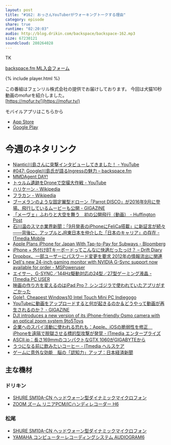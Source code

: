 ```yaml
---
layout: post
title: "#162: おっさんYouTuberがウォーキングトークする理由"
category: episode
share: true
runtime: "02:20:03"
audio: http://blog.drikin.com/backspace/backspace-162.mp3
size: 67230121
soundcloud: 280264028
---
```


TK

[backspace.fm ML入会フォーム](http://backspace.us11.list-manage.com/subscribe?u=09c933bd3997c1d16dbed162a&id=84b6529b91)

{% include player.html %}

この番組はフェンリル株式会社の提供でお届けしております。
今回は犬猫10秒動画のmofurを紹介しました。  
[https://mofur.tv/](https://mofur.tv/)

モバイルアプリはこちらから
* [App Store](https://itunes.apple.com/jp/app/apple-store/id1059924032)
* [Google Play](https://play.google.com/store/apps/details?id=jp.co.fenrir.android.mofur)

# 今週のネタリンク
* [Niantic川島さんに突撃インタビューしてきました！ - YouTube](https://www.youtube.com/watch?v=zk9SLhFQOmg)
* [#047: Google川島氏が語るIngressの魅力 – backspace.fm](http://backspace.fm/episode/047/)
* [MMDAgent DAY!](http://udialogue.org/events/MMDAgentDAY/)
* [トゥルム遺跡をDroneで空撮大作戦 - YouTube](https://www.youtube.com/watch?v=nrN1X4cVoe4&feature=youtu.be)
* [ハリケーン - Wikipedia](https://ja.wikipedia.org/wiki/%E3%83%8F%E3%83%AA%E3%82%B1%E3%83%BC%E3%83%B3)
* [フラカン - Wikipedia](https://ja.wikipedia.org/wiki/%E3%83%95%E3%83%A9%E3%82%AB%E3%83%B3)
* [ブーメランのような固定翼型ドローン「Parrot DISCO」が2016年9月に登場、飛行しているムービーも公開 - GIGAZINE](http://gigazine.net/news/20160824-parrot-disco/)
* [「メーヴェ」ふわりと大空を舞う　初の公開飛行（動画） - Huffington Post](http://www.huffingtonpost.jp/2016/07/31/mowe_n_11291164.html)
* [石川温のスマホ業界新聞：「9月発表のiPhoneにFeliCa搭載」に新証言が続々――背後に、アップルとJR東日本を仲介した「日本のキャリア」の存在 - ITmedia Mobile](http://www.itmedia.co.jp/mobile/articles/1608/26/news061.html)
* [Apple Plans iPhone for Japan With Tap-to-Pay for Subways - Bloomberg](http://www.bloomberg.com/news/articles/2016-08-25/apple-said-to-plan-iphone-for-japan-with-tap-to-pay-for-subways)
* [iPhone + 外付けBTキーボードってこんなに快適だったっけ？ – Drift Diary](https://weblog.drikin.com/iphone-%E5%A4%96%E4%BB%98%E3%81%91bt%E3%82%AD%E3%83%BC%E3%83%9C%E3%83%BC%E3%83%89%E3%81%A3%E3%81%A6%E3%81%93%E3%82%93%E3%81%AA%E3%81%AB%E5%BF%AB%E9%81%A9%E3%81%A0%E3%81%A3%E3%81%9F%E3%81%A3%E3%81%91-b004a0fe173e#.apnt1bh6i)
* [Dropbox、一部ユーザーにパスワード変更を要求 2012年の情報流出に関連](http://www.itmedia.co.jp/enterprise/articles/1608/27/news021.html)
* [Dell's new 24-inch gaming monitor with NVIDIA G-Sync support now available for order - MSPoweruser](http://mspoweruser.com/dells-new-24-inch-gaming-monitor-with-nvidia-g-sync-support-now-available-for-order/)
* [エイサー、G-SYNC／144Hz駆動対応の24型／27型ゲーミング液晶 - ITmedia PC USER](http://www.itmedia.co.jp/pcuser/articles/1608/23/news082.html)
* [映画の作り方を変えるのはiPad Pro？ シンゴジラで使われていたアプリがすごかった](https://www.buzzfeed.com/yuikashima/godzilla-ipadpro?utm_term=.daqmRrBex#.xdj79yWa4)
* [Gole1, Cheapest Windows10 Intel Touch Mini PC  Indiegogo](https://www.indiegogo.com/projects/gole1-cheapest-windows10-intel-touch-mini-pc/x/9650831#/)
* [YouTubeに動画をアップロードすると何が起きるのか＆どうやって動画が再生されるのか？ - GIGAZINE](http://gigazine.net/news/20160825-youtube-after-upload/)
* [DJI introduces a new version of its iPhone-friendly Osmo camera with an optical zoom system  9to5Toys](https://9to5toys.com/2016/08/25/dji-osmo-plus/)
* [企業へのスパイ活動に使われる恐れも：Apple、iOSの脆弱性を修正　iPhoneを遠隔で脱獄させる標的型攻撃が発覚 - ITmedia エンタープライズ](http://www.itmedia.co.jp/enterprise/articles/1608/26/news049.html)
* [ASCII.jp：長さ169mmのコンパクトなGTX 1060がGIGABYTEから](http://ascii.jp/elem/000/001/218/1218972/)
* [うつになる前に飲みたいコーヒー - ITmedia ヘルスケア](http://healthcare.itmedia.co.jp/hc/articles/1608/28/news018.html)
* [ゲームに意外な効能　脳の「認知力」アップ：日本経済新聞](http://www.nikkei.com/article/DGXMZO06163380X10C16A8000000/)


## 主な機材

### ドリキン
* [SHURE  SM10A-CN ヘッドウォーン型ダイナミックマイクロフォン](http://amzn.to/1LXIGkV) 
* [ZOOM ズーム リニアPCM/ICハンディレコーダー H6](http://amzn.to/29BOo5n)

### 松尾
* [SHURE  SM10A-CN ヘッドウォーン型ダイナミックマイクロフォン](http://amzn.to/1LXIGkV) 
* [YAMAHA コンピューターレコーディングシステム AUDIOGRAM6](http://amzn.to/1Rsyq5W)
